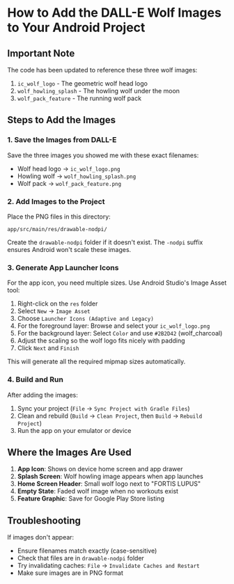 # How to Add the DALL-E Wolf Images to Your Android Project

## Important Note
The code has been updated to reference these three wolf images:
1. `ic_wolf_logo` - The geometric wolf head logo
2. `wolf_howling_splash` - The howling wolf under the moon
3. `wolf_pack_feature` - The running wolf pack

## Steps to Add the Images

### 1. Save the Images from DALL-E
Save the three images you showed me with these exact filenames:
- Wolf head logo → `ic_wolf_logo.png`
- Howling wolf → `wolf_howling_splash.png`  
- Wolf pack → `wolf_pack_feature.png`

### 2. Add Images to the Project
Place the PNG files in this directory:
```
app/src/main/res/drawable-nodpi/
```

Create the `drawable-nodpi` folder if it doesn't exist. The `-nodpi` suffix ensures Android won't scale these images.

### 3. Generate App Launcher Icons
For the app icon, you need multiple sizes. Use Android Studio's Image Asset tool:

1. Right-click on the `res` folder
2. Select `New` → `Image Asset`
3. Choose `Launcher Icons (Adaptive and Legacy)`
4. For the foreground layer: Browse and select your `ic_wolf_logo.png`
5. For the background layer: Select `Color` and use `#2B2D42` (wolf_charcoal)
6. Adjust the scaling so the wolf logo fits nicely with padding
7. Click `Next` and `Finish`

This will generate all the required mipmap sizes automatically.

### 4. Build and Run
After adding the images:
1. Sync your project (`File` → `Sync Project with Gradle Files`)
2. Clean and rebuild (`Build` → `Clean Project`, then `Build` → `Rebuild Project`)
3. Run the app on your emulator or device

## Where the Images Are Used

1. **App Icon**: Shows on device home screen and app drawer
2. **Splash Screen**: Wolf howling image appears when app launches
3. **Home Screen Header**: Small wolf logo next to "FORTIS LUPUS" 
4. **Empty State**: Faded wolf image when no workouts exist
5. **Feature Graphic**: Save for Google Play Store listing

## Troubleshooting

If images don't appear:
- Ensure filenames match exactly (case-sensitive)
- Check that files are in `drawable-nodpi` folder
- Try invalidating caches: `File` → `Invalidate Caches and Restart`
- Make sure images are in PNG format